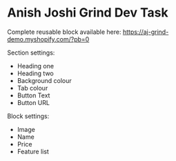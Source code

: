 # Anish Joshi Grind Dev Task
Complete reusable block available here: https://aj-grind-demo.myshopify.com/?pb=0

Section settings: 
- Heading one
- Heading two
- Background colour
- Tab colour
- Button Text
- Button URL

Block settings:
- Image
- Name
- Price
- Feature list